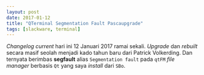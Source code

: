```yaml
---
layout: post
date: 2017-01-12
title: "QTerminal Segmentation Fault Pascaupgrade"
tags: [slackware, terminal]
---
```

_Changelog current_ hari ini 12 Januari 2017 ramai sekali. _Upgrade_ dan _rebuilt_ secara masif seolah menjadi kado tahun baru dari Patrick Volkerding. Dan ternyata berimbas **segfault** alias <code>Segmentation fault</code> pada <code>qtFM</code> _file manager_ berbasis <code>Qt</code> yang saya _install_ dari <code>SBo</code>.
